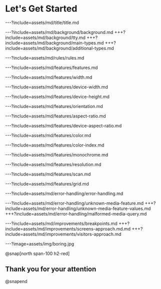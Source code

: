 # Let's Get Started

---?include=assets/md/title/title.md

---?include=assets/md/background/background.md
+++?include=assets/md/background/tty.md
+++?include=assets/md/background/main-types.md
+++?include=assets/md/background/additional-types.md

---?include=assets/md/rules/rules.md

---?include=assets/md/features/features.md

---?include=assets/md/features/width.md

---?include=assets/md/features/device-width.md

---?include=assets/md/features/device-height.md

---?include=assets/md/features/orientation.md

---?include=assets/md/features/aspect-ratio.md

---?include=assets/md/features/device-aspect-ratio.md

---?include=assets/md/features/color.md

---?include=assets/md/features/color-index.md

---?include=assets/md/features/monochrome.md

---?include=assets/md/features/resolution.md

---?include=assets/md/features/scan.md

---?include=assets/md/features/grid.md

---?include=assets/md/error-handling/error-handling.md

---?include=assets/md/error-handling/unknown-media-feature.md
+++?include=assets/md/error-handling/unknown-media-feature-values.md
+++?include=assets/md/error-handling/malformed-media-query.md

---?include=assets/md/improvements/breakpoints.md
+++?include=assets/md/improvements/screens-approach.md.md
+++?include=assets/md/improvements/visitors-approach.md

---?image=assets/img/boring.jpg

@snap[north span-100 h2-red]
## Thank you for your attention
@snapend
